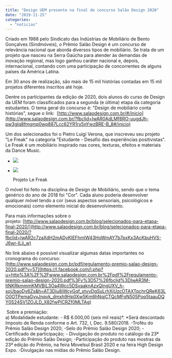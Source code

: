 ```yaml
---
title: "Design UEM presente na final do concurso Salão Design 2020"
date: "2019-11-25"
categories: 
  - "noticias"
---
```


Criado em 1988 pelo Sindicato das Indústrias de Mobiliário de Bento Gonçalves (Sindmóveis), o Prêmio Salão Design é um concurso de relevância nacional que aborda diversos tipos de mobiliário. Se trata de um projeto que nasceu na Serra Gaúcha para atender às demandas de inovação regional, mas logo ganhou caráter nacional e, depois, internacional, contando com uma participação de concorrentes de alguns países da América Latina.

<!--more-->

Em 30 anos de realização, são mais de 15 mil histórias contadas em 15 mil projetos diferentes inscritos até hoje.

Dentre os participantes da edição de 2020, dois alunos do curso de Design da UEM foram classificados para a segunda (e última) etapa da categoria estudantes. O tema geral do concurso é: "Design de mobiliário conta histórias", segue o link:  [http://www.salaodesign.com.br/#/inicio](http://www.salaodesign.com.br/?fbclid=IwAR0AdLMf8RO-uugdJh-pw3glq8fmgmp0wp887Lcc62YR1rx5nYwzBRE-B_8#/inicio)

Um dos selecionados foi o Pietro Luigi Verona, que inscreveu seu projeto "Le Freak" na categoria "Estudante - Desafio das experiências positivistas". Le Freak é um mobiliário inspirado nas cores, texturas, efeitos e materiais da Dance Music.

- ![](/img/antigo/2019/11/pietro-2.png)
    
- ![](/img/antigo/2019/11/pietro02-1.png)
    
    Projeto Le Freak
    

O móvel foi feito na disciplina de Design de Mobiliário, sendo que o tema genérico do ano de 2018 foi "Cor". Cada aluno poderia desenvolver qualquer móvel tendo a cor (seus aspectos sensoriais, psicológicos e emocionais) como elemento inicial do desenvolvimento.

Para mais informações sobre o projeto: [http://www.salaodesign.com.br/blog/selecionados-para-etapa-final-2020/](http://www.salaodesign.com.br/blog/selecionados-para-etapa-final-2020/?fbclid=IwAR2c7zaXdH2mADyKIEFhmlW43HoWmAY7b7pxKx3AcKbuHVS-J6wr-ILij_w)

No link abaixo é possível visualizar algumas datas importantes no cronograma do concurso:  
[http://www.salaodesign.com.br/pdf/regulamento-premio-salao-design-2020.pdf?v=57](https://l.facebook.com/l.php?u=http%3A%2F%2Fwww.salaodesign.com.br%2Fpdf%2Fregulamento-premio-salao-design-2020.pdf%3Fv%3D57%26fbclid%3DIwAR3M-ltNKRkmmmKMVBiL3Oa4Wcc5DSvaaknAzxQlngUXV_h-xoUbaoDy6Zs&h=AT3Diu8iWcyGqf_xtvvDgSuLrhXjUzcOTAXTpchrQReK63LO0OTPemaGyvJnqvk_dmxh9Hp0Xw5Km6hNqjCTQcMFqN505Poq5taauDQY0S24SV1ZOJLD_X82fwPICRZf0MLTAg)

[](https://l.facebook.com/l.php?u=http%3A%2F%2Fwww.salaodesign.com.br%2Fpdf%2Fregulamento-premio-salao-design-2020.pdf%3Fv%3D57%26fbclid%3DIwAR3M-ltNKRkmmmKMVBiL3Oa4Wcc5DSvaaknAzxQlngUXV_h-xoUbaoDy6Zs&h=AT3Diu8iWcyGqf_xtvvDgSuLrhXjUzcOTAXTpchrQReK63LO0OTPemaGyvJnqvk_dmxh9Hp0Xw5Km6hNqjCTQcMFqN505Poq5taauDQY0S24SV1ZOJLD_X82fwPICRZf0MLTAg) Sobre a premiação:  
a) Modalidade estudante: - R$ 6.000,00 (seis mil reais)\*. \*Será descontado Imposto de Renda conforme o Art. 732, I, Dec. 9.580/2018. -Troféu do Prêmio Salão Design 2020; -Selo do Prêmio Salão Design 2020; - Certificado de participação; - Divulgação do produto no catálogo da 23ª edição do Prêmio Salão Design; -Participação do produto nas mostras da 23ª edição do Prêmio, na feira Movelsul Brasil 2020 e na feira High Design Expo. -Divulgação nas mídias do Prêmio Salão Design.
